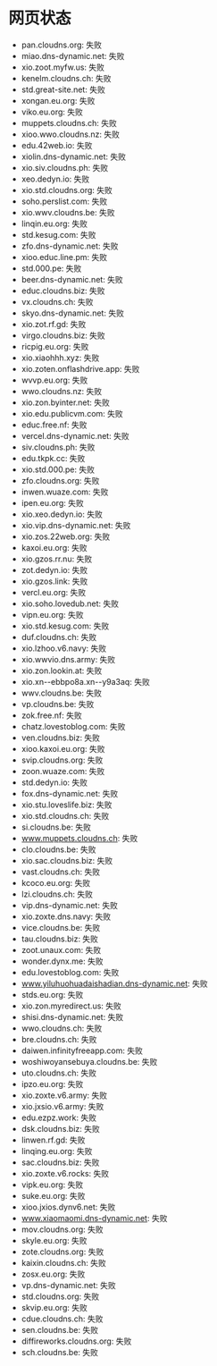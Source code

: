 # 网页状态
- pan.cloudns.org: 失败
- miao.dns-dynamic.net: 失败
- xio.zoot.myfw.us: 失败
- kenelm.cloudns.ch: 失败
- std.great-site.net: 失败
- xongan.eu.org: 失败
- viko.eu.org: 失败
- muppets.cloudns.ch: 失败
- xioo.wwo.cloudns.nz: 失败
- edu.42web.io: 失败
- xiolin.dns-dynamic.net: 失败
- xio.siv.cloudns.ph: 失败
- xeo.dedyn.io: 失败
- xio.std.cloudns.org: 失败
- soho.perslist.com: 失败
- xio.wwv.cloudns.be: 失败
- linqin.eu.org: 失败
- std.kesug.com: 失败
- zfo.dns-dynamic.net: 失败
- xioo.educ.line.pm: 失败
- std.000.pe: 失败
- beer.dns-dynamic.net: 失败
- educ.cloudns.biz: 失败
- vx.cloudns.ch: 失败
- skyo.dns-dynamic.net: 失败
- xio.zot.rf.gd: 失败
- virgo.cloudns.biz: 失败
- ricpig.eu.org: 失败
- xio.xiaohhh.xyz: 失败
- xio.zoten.onflashdrive.app: 失败
- wvvp.eu.org: 失败
- wwo.cloudns.nz: 失败
- xio.zon.byinter.net: 失败
- xio.edu.publicvm.com: 失败
- educ.free.nf: 失败
- vercel.dns-dynamic.net: 失败
- siv.cloudns.ph: 失败
- edu.tkpk.cc: 失败
- xio.std.000.pe: 失败
- zfo.cloudns.org: 失败
- inwen.wuaze.com: 失败
- ipen.eu.org: 失败
- xio.xeo.dedyn.io: 失败
- xio.vip.dns-dynamic.net: 失败
- xio.zos.22web.org: 失败
- kaxoi.eu.org: 失败
- xio.gzos.rr.nu: 失败
- zot.dedyn.io: 失败
- xio.gzos.link: 失败
- vercl.eu.org: 失败
- xio.soho.lovedub.net: 失败
- vipn.eu.org: 失败
- xio.std.kesug.com: 失败
- duf.cloudns.ch: 失败
- xio.lzhoo.v6.navy: 失败
- xio.wwvio.dns.army: 失败
- xio.zon.lookin.at: 失败
- xio.xn--ebbpo8a.xn--y9a3aq: 失败
- wwv.cloudns.be: 失败
- vp.cloudns.be: 失败
- zok.free.nf: 失败
- chatz.lovestoblog.com: 失败
- ven.cloudns.biz: 失败
- xioo.kaxoi.eu.org: 失败
- svip.cloudns.org: 失败
- zoon.wuaze.com: 失败
- std.dedyn.io: 失败
- fox.dns-dynamic.net: 失败
- xio.stu.loveslife.biz: 失败
- xio.std.cloudns.ch: 失败
- si.cloudns.be: 失败
- www.muppets.cloudns.ch: 失败
- clo.cloudns.be: 失败
- xio.sac.cloudns.biz: 失败
- vast.cloudns.ch: 失败
- kcoco.eu.org: 失败
- lzi.cloudns.ch: 失败
- vip.dns-dynamic.net: 失败
- xio.zoxte.dns.navy: 失败
- vice.cloudns.be: 失败
- tau.cloudns.biz: 失败
- zoot.unaux.com: 失败
- wonder.dynx.me: 失败
- edu.lovestoblog.com: 失败
- www.yiluhuohuadaishadian.dns-dynamic.net: 失败
- stds.eu.org: 失败
- xio.zon.myredirect.us: 失败
- shisi.dns-dynamic.net: 失败
- wwo.cloudns.ch: 失败
- bre.cloudns.ch: 失败
- daiwen.infinityfreeapp.com: 失败
- woshiwoyansebuya.cloudns.be: 失败
- uto.cloudns.ch: 失败
- ipzo.eu.org: 失败
- xio.zoxte.v6.army: 失败
- xio.jxsio.v6.army: 失败
- edu.ezpz.work: 失败
- dsk.cloudns.biz: 失败
- linwen.rf.gd: 失败
- linqing.eu.org: 失败
- sac.cloudns.biz: 失败
- xio.zoxte.v6.rocks: 失败
- vipk.eu.org: 失败
- suke.eu.org: 失败
- xioo.jxios.dynv6.net: 失败
- www.xiaomaomi.dns-dynamic.net: 失败
- mov.cloudns.org: 失败
- skyle.eu.org: 失败
- zote.cloudns.org: 失败
- kaixin.cloudns.ch: 失败
- zosx.eu.org: 失败
- vp.dns-dynamic.net: 失败
- std.cloudns.org: 失败
- skvip.eu.org: 失败
- cdue.cloudns.ch: 失败
- sen.cloudns.be: 失败
- diffireworks.cloudns.org: 失败
- sch.cloudns.be: 失败
